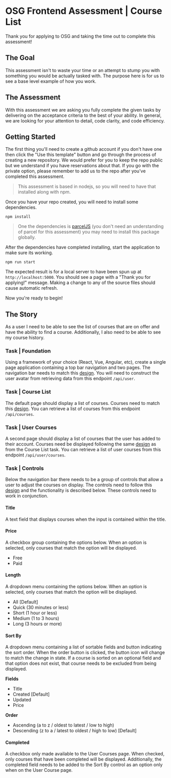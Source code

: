 # OSG Frontend Assessment | Course List

Thank you for applying to OSG and taking the time out to complete this assessment!

## The Goal
This assessment isn't to waste your time or an attempt to stump you with something you would be actually tasked with. The purpose here is for us to see a base level example of how you work.

## The Assessment
With this assessment we are asking you fully complete the given tasks by delivering on the acceptance criteria to the best of your ability. In general, we are looking for your attention to detail, code clarity, and code efficiency.

## Getting Started
The first thing you'll need to create a github account if you don't have one then click the "Use this template" button and go through the process of creating a new repository. We would prefer for you to keep the repo public but we understand if you have reservations about that. If you go with the private option, please remember to add us to the repo after you've completed this assessment.

> This assessment is based in nodejs, so you will need to have that installed along with npm.

Once you have your repo created, you will need to install some dependencies.

`npm install`

> One the dependencies is [parcelJS](https://parceljs.org/) (you don't need an understanding of parcel for this assessment) you may need to install this package globally.

After the dependencies have completed installing, start the application to make sure its working.

`npm run start`

The expected result is for a local server to have been spun up at `http://localhost:5000`. You should see a page with a "Thank you for applying!" message. Making a change to any of the source files should cause automatic refresh.

Now you're ready to begin!

## The Story
As a user I need to be able to see the list of courses that are on offer and have the ability to find a course. Additionally, I also need to be able to see my course history.

### Task | Foundation
Using a framework of your choice (React, Vue, Angular, etc), create a single page application containing a top bar navigation and two pages. The navigation bar needs to match this [design](). You will need to construct the user avatar from retrieving data from this endpoint `/api/user`.

### Task | Course List
The default page should display a list of courses. Courses need to match this [design](). You can retrieve a list of courses from this endpoint `/api/courses`.

### Task | User Courses
A second page should display a list of courses that the user has added to their account. Courses need be displayed following the same [design]() as from the Course List task. You can retrieve a list of user courses from this endpoint `/api/user/courses`.

### Task | Controls
Below the navigation bar there needs to be a group of controls that allow a user to adjust the courses on display. The controls need to follow this [design]() and the functionality is described below. These controls need to work in conjunction. 

#### Title
A text field that displays courses when the input is contained within the title.

#### Price
A checkbox group containing the options below. When an option is selected, only courses that match the option will be displayed.
* Free
* Paid

#### Length
A dropdown menu containing the options below. When an option is selected, only courses that match the option will be displayed.
* All [Default]
* Quick (30 minutes or less)
* Short (1 hour or less)
* Medium (1 to 3 hours)
* Long (3 hours or more)

#### Sort By
A dropdown menu containing a list of sortable fields and button indicating the sort order. When the order button is clicked, the button icon will change to match the change in state. If a course is sorted on an optional field and that option does not exist, that course needs to be excluded from being displayed.

**Fields**
* Title
* Created [Default]
* Updated
* Price

**Order**
* Ascending (a to z / oldest to latest / low to high) 
* Descending (z to a / latest to oldest / high to low) [Default]


#### Completed
A checkbox only made available to the User Courses page. When checked, only courses that have been completed will be displayed. Additionally, the completed field needs to be added to the Sort By control as an option only when on the User Course page.